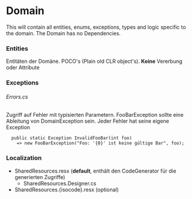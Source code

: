 ﻿# Domain
This will contain all entities, enums, exceptions, types and logic specific to the domain. The Domain has no Dependencies.

### Entities
Entitäten der Domäne. POCO's (Plain old CLR object's). **Keine** Vererbung oder Attribute

### Exceptions
###### Errors.cs
Zugriff auf Fehler mit typisierten Parametern.
FooBarException sollte eine Ableitung von DomainException sein. Jeder Fehler hat seine eigene Exception
```
  public static Exception InvalidFooBar(int foo)
    => new FooBarException("Foo: '{0}' ist keine gültige Bar", foo);
```

### Localization
* SharedResources.resx (**default**, enthält den CodeGenerator für die generierten Zugriffe)
  *  SharedResources.Designer.cs
* SharedResources.\{isocode}.resx (optional)

